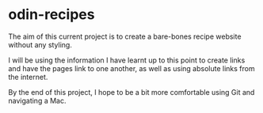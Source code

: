 # odin-recipes

The aim of this current project is to create a bare-bones recipe website without any styling.

I will be using the information I have learnt up to this point to create links and have the pages link to one another, as well as using absolute links from the internet.

By the end of this project, I hope to be a bit more comfortable using Git and navigating a Mac.